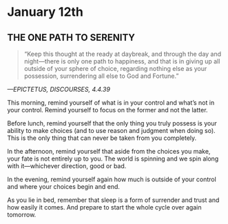 # January 12th
## THE ONE PATH TO SERENITY

> “Keep this thought at the ready at daybreak, and through the day and night—there is only one path to happiness, and that is in giving up all outside of your sphere of choice, regarding nothing else as your possession, surrendering all else to God and Fortune.”

*—EPICTETUS, DISCOURSES, 4.4.39*

This morning, remind yourself of what is in your control and what’s not in your control. Remind yourself to focus on the former and not the latter.

Before lunch, remind yourself that the only thing you truly possess is your ability to make choices (and to use reason and judgment when doing so). This is the only thing that can never be taken from you completely.

In the afternoon, remind yourself that aside from the choices you make, your fate is not entirely up to you. The world is spinning and we spin along with it—whichever direction, good or bad.

In the evening, remind yourself again how much is outside of your control and where your choices begin and end.

As you lie in bed, remember that sleep is a form of surrender and trust and how easily it comes. And prepare to start the whole cycle over again tomorrow.

